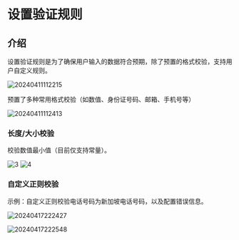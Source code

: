 # 设置验证规则

## 介绍

设置验证规则是为了确保用户输入的数据符合预期，除了预置的格式校验，支持用户自定义规则。


![20240411112215](/field/field-settings/validation-rules-1.png)

预置了多种常用格式校验（如数值、身份证号码、邮箱、手机号等）

![20240411112413](/field/field-settings/validation-rules-2.png)

### 长度/大小校验

校验数值最小值（目前仅支持常量）。

![3](/field/field-settings/validation-rules-3.png)
![4](/field/field-settings/validation-rules-4.png)

### 自定义正则校验

示例：自定义正则校验电话号码为新加坡电话号码，以及配置错误信息。

![20240417222427](/field/field-settings/validation-rules-5.png)

![20240417222548](/field/field-settings/validation-rules-6.png)
